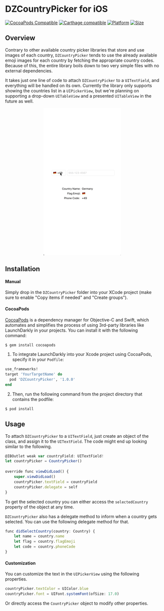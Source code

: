 DZCountryPicker for iOS
=======================

[![CocoaPods Compatible](https://img.shields.io/cocoapods/v/DZCountryPicker.svg)](https://img.shields.io/cocoapods/v/DZCountryPicker.svg)
[![Carthage compatible](https://img.shields.io/badge/carthage-unavailable-red.svg)](https://github.com/Carthage/Carthage)
[![Platform](https://img.shields.io/cocoapods/p/DZCountryPicker.svg?style=flat)](http://docs.launchdarkly.com/docs/ios-sdk-reference)
[![Size](https://img.shields.io/github/languages/code-size/danialzahid94/DZCountryPicker.svg)](https://img.shields.io/github/languages/code-size/danialzahid94/DZCountryPicker.svg)

Overview
--------

Contrary to other available country picker libraries that store and use images of each country, `DZCountryPicker` tends to use the already available emoji images for each country by fetching the appropriate country codes. Because of this, the entire library boils down to two very simple files with no external dependencies.

It takes just one line of code to attach `DZCountryPicker` to a `UITextField`, and everything will be handled on its own. Currently the library only supports showing the countries list in a `UIPickerView`, but we're planning on supporting a drop-down `UITableView` and a presented `UITableView` in the future as well.

<p align="center"><img src="./sample.gif"/></p>


Installation
------------

#### Manual
Simply drop in the `DZCountryPicker` folder into your XCode project (make sure to enable "Copy items if needed" and "Create groups").

#### CocoaPods

[CocoaPods](http://cocoapods.org) is a dependency manager for Objective-C and Swift, which automates and simplifies the process of using 3rd-party libraries like LaunchDarkly in your projects. You can install it with the following command:

```bash
$ gem install cocoapods
```

1. To integrate LaunchDarkly into your Xcode project using CocoaPods, specify it in your `Podfile`:

```ruby
use_frameworks!
target 'YourTargetName' do
  pod 'DZCountryPicker', '1.0.0'
end
```

2. Then, run the following command from the project directory that contains the podfile:

```bash
$ pod install
```

Usage
-----

To attach `DZCountryPicker` to a `UITextField`, just create an object of the class, and assign it to the `UITextField`. The code might end up looking similar to the following.

```javascript
@IBOutlet weak var countryField: UITextField!
let countryPicker = CountryPicker()

override func viewDidLoad() {
    super.viewDidLoad()
    countryPicker.textField = countryField
    countryPicker.delegate = self
}
```

To get the selected country you can either access the `selectedCountry` property of the object at any time.

`DZCountryPicker` also has a delegate method to inform when a country gets selected. You can use the following delegate method for that.

```javascript
func didSelectCountry(country: Country) {
    let name = country.name
    let flag = country.flagEmoji
    let code = country.phoneCode
}
```

#### Customization

You can customize the text in the `UIPickerView` using the following properties.

```javascript
countryPicker.textColor = UIColor.blue
countryPicker.font = UIFont.systemFont(ofSize: 17.0)
```

Or directly access the `CountryPicker` object to modify other properties.
